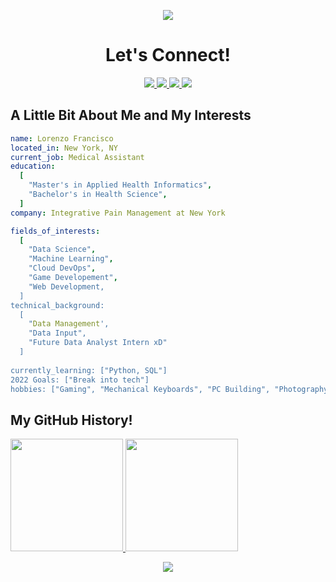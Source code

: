 <p align="center">
  <img src="https://capsule-render.vercel.app/api?type=waving&color=gradient&height=200&section=header&text=Welcome%20to%20my%20world!"/>
</p>

<h1 align="center">Let's Connect!</h1>

<p align="center">
  <a href="https://www.linkedin.com/in/lorenzofrancisco/">
    <img src="https://user-images.githubusercontent.com/99729303/194737302-c761397a-0d43-4b13-ba9b-64cdffb4accc.png">
  </a>
  <a href="https://twitter.com/lozof6">
    <img src="https://user-images.githubusercontent.com/99729303/194738394-d0bada4c-7b40-482b-b805-755949ae03d7.png">
  </a>
  <a href="https://www.instagram.com/lozo.6/">
    <img src="https://user-images.githubusercontent.com/99729303/194738411-a3a84e30-1095-4201-967c-0d28d4c802a1.png">
  </a>
  <a href="https://discord.gg/5HqAMAUVwG">
    <img src="https://user-images.githubusercontent.com/99729303/194737289-c3a2c6ef-159f-460b-9e3f-c507a2c774da.png">
  </a>
</p>

<h2>A Little Bit About Me and My Interests</h2>

```yaml
name: Lorenzo Francisco
located_in: New York, NY
current_job: Medical Assistant
education:
  [
    "Master's in Applied Health Informatics",
    "Bachelor's in Health Science",
  ]
company: Integrative Pain Management at New York

fields_of_interests:
  [
    "Data Science",
    "Machine Learning",
    "Cloud DevOps",
    "Game Developement",
    "Web Development,
  ]
technical_background:
  [
    "Data Management',
    "Data Input",
    "Future Data Analyst Intern xD"
  ]
  
currently_learning: ["Python, SQL"]
2022 Goals: ["Break into tech"]
hobbies: ["Gaming", "Mechanical Keyboards", "PC Building", "Photography", "K-POP"]
```

<h2>My GitHub History!</h2>
<a href="https://github.com/lozo6">
  <img height="180em" src="https://github-readme-stats.vercel.app/api?username=lozo6&theme=monokai&show_icons=true"/>
  <img height="180em" src="https://github-readme-stats.vercel.app/api/top-langs/?username=lozo6&theme=monokai&layout=compact"/>
</a>

<p align="center">
  <img src="https://capsule-render.vercel.app/api?type=waving&color=gradient&height=100&section=footer"/>
</p>
